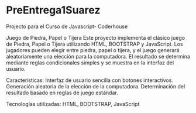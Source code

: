 # PreEntrega1Suarez
Projecto para el Curso de Javascript- Coderhouse

Juego de Piedra, Papel o Tijera
Este proyecto implementa el clásico juego de Piedra, Papel o Tijera utilizando HTML, BOOTSTRAP y JavaScript. Los jugadores pueden elegir entre piedra, papel o tijera, y el juego generará aleatoriamente una elección para la computadora. El resultado se determina mediante reglas condicionales simples y se muestra en la interfaz del usuario.

Características:
Interfaz de usuario sencilla con botones interactivos.
Generación aleatoria de la elección de la computadora.
Determinación del resultado basado en reglas de juego estándar.

Tecnologías utilizadas:
HTML, BOOTSTRAP, JavaScript
